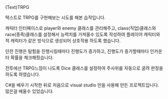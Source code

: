 (Text)TRPG

택스트로 TRPG를 구현해보는 시도를 해본 습작입니다.

캐릭터 인터페이스로 player와 enemy 클래스를 관리해주고, 
class(직업)클래스와 race(종족)클래스를 설정해서 능력치를 가져올수 있도록 작성하여
플레이어 캐릭터와 적 캐릭터가 같은 방식으로 생성되어 상호작용 하도록 했습니다.

던전 진행은 탐험을 진행시킬때마다 진행도가 증가하고, 진행도가 증가할때마다 인카운터 확률을 체크해줬습니다.

전투에선 TRPG느낌이 나도록 Dice 클래스를 설정하여 주사위를 자동으로 굴려 판정을 하도록 하였습니다.

C#을 배우기 시작한 뒤로 처음으로 visual studio 만을 사용해 만든 프로젝트입니다. 많은걸 배울수 있었습니다.
